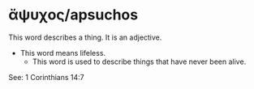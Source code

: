 # ἄψυχος/apsuchos
This word describes a thing. It is an adjective.

* This word means lifeless.
    * This word is used to describe things that have never been alive.

See: 1 Corinthians 14:7
